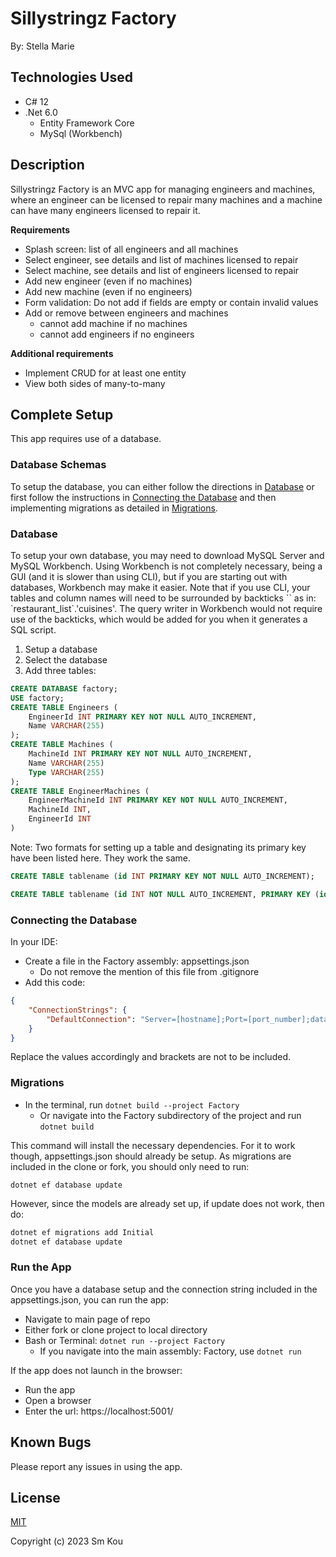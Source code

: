 # Sillystringz Factory

By: Stella Marie

## Technologies Used

- C# 12
- .Net 6.0
  - Entity Framework Core
  - MySql (Workbench)

## Description

Sillystringz Factory is an MVC app for managing engineers and machines, where an engineer can be licensed to repair many machines and a machine can have many engineers licensed to repair it.

**Requirements**
- Splash screen: list of all engineers and all machines
- Select engineer, see details and list of machines licensed to repair
- Select machine, see details and list of engineers licensed to repair
- Add new engineer (even if no machines)
- Add new machine (even if no engineers)
- Form validation: Do not add if fields are empty or contain invalid values
- Add or remove between engineers and machines
  - cannot add machine if no machines
  - cannot add engineers if no engineers

**Additional requirements**
- Implement CRUD for at least one entity
- View both sides of many-to-many

## Complete Setup

This app requires use of a database.

### Database Schemas

To setup the database, you can either follow the directions in [Database](#database) or first follow the instructions in [Connecting the Database](#connecting-the-database) and then implementing migrations as detailed in [Migrations](#migrations).

### Database

To setup your own database, you may need to download MySQL Server and MySQL Workbench. Using Workbench is not completely necessary, being a GUI (and it is slower than using CLI), but if you are starting out with databases, Workbench may make it easier. Note that if you use CLI, your tables and column names will need to be surrounded by backticks \`\` as in: \`restaurant_list\`.\'cuisines\'. The query writer in Workbench would not require use of the backticks, which would be added for you when it generates a SQL script.

1. Setup a database
2. Select the database
3. Add three tables:

```sql
CREATE DATABASE factory;
USE factory;
CREATE TABLE Engineers (
    EngineerId INT PRIMARY KEY NOT NULL AUTO_INCREMENT, 
    Name VARCHAR(255)
);
CREATE TABLE Machines (
    MachineId INT PRIMARY KEY NOT NULL AUTO_INCREMENT,
    Name VARCHAR(255)
    Type VARCHAR(255)
);
CREATE TABLE EngineerMachines (
    EngineerMachineId INT PRIMARY KEY NOT NULL AUTO_INCREMENT,
    MachineId INT,
    EngineerId INT
)
```

Note: Two formats for setting up a table and designating its primary key have been listed here. They work the same.

```sql
CREATE TABLE tablename (id INT PRIMARY KEY NOT NULL AUTO_INCREMENT);

CREATE TABLE tablename (id INT NOT NULL AUTO_INCREMENT, PRIMARY KEY (id))
```

### Connecting the Database

In your IDE:
- Create a file in the Factory assembly: appsettings.json
  - Do not remove the mention of this file from .gitignore
- Add this code:

```json
{
    "ConnectionStrings": {
        "DefaultConnection": "Server=[hostname];Port=[port_number];database=[database_name];uid=[username];pwd=[password]"
    }
}
```

Replace the values accordingly and brackets are not to be included.

### Migrations

- In the terminal, run ```dotnet build --project Factory```
  - Or navigate into the Factory subdirectory of the project and run ```dotnet build```

This command will install the necessary dependencies. For it to work though, appsettings.json should already be setup. As migrations are included in the clone or fork, you should only need to run:

```dotnet ef database update```

However, since the models are already set up, if update does not work, then do:

```bash
dotnet ef migrations add Initial
dotnet ef database update
```

### Run the App

Once you have a database setup and the connection string included in the appsettings.json, you can run the app:

- Navigate to main page of repo
- Either fork or clone project to local directory
- Bash or Terminal: ```dotnet run --project Factory```
  - If you navigate into the main assembly: Factory, use ```dotnet run```

If the app does not launch in the browser:
- Run the app
- Open a browser
- Enter the url: https://localhost:5001/

## Known Bugs

Please report any issues in using the app.

## License

[MIT](https://choosealicense.com/licenses/mit/)

Copyright (c) 2023 Sm Kou